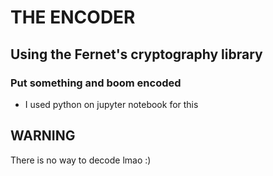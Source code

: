 # THE ENCODER
## Using the Fernet's cryptography library
### Put something and boom encoded 

- I used python on jupyter notebook for this

## WARNING
There is no way to decode lmao :)